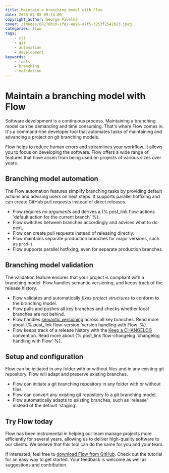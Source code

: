 ```yaml
---
title: Maintain a branching model with Flow
date: 2023-04-05 09:14:00
copyright_author: George Pavelka
cover: /images/68278b10-1fe2-4a96-a7f5-3253f2542b23.jpeg
categories: flow
tags:
    - cli
    - git
    - automation
    - development
keywords:
    - tools
    - branching
    - validation
---
```


# Maintain a branching model with Flow

Software development is a continuous process. Maintaining a branching model can be demanding and time consuming. That's where Flow comes in. It's a command-line developer tool that automates tasks of maintaining and advancing a project on git branching models.

Flow helps to reduce human errors and streamlines your workflow. It allows you to focus on developing the software. Flow offers a wide range of features that have arisen from being used on projects of various sizes over years.

## Branching model automation

The Flow automation features simplify branching tasks by providing default actions and advising users on next steps. It supports parallel hotfixing and can create GitHub pull requests instead of direct releases.

 - Flow requires *no arguments* and derives a {% post_link flow-actions 'default action for the current branch' %}.
 - Flow switches between branches accordingly and advises what to do next.
 - Flow can create pull requests instead of releasing directly.
 - Flow maintains separate production branches for major versions, such as `prod-1`.
 - Flow supports parallel hotfixing, even for separate production branches.

## Branching model validation

The validation feature ensures that your project is compliant with a branching model. Flow handles semantic versioning, and keeps track of the release history.

 - Flow validates and automatically *fixes project structures* to conform to the branching model.
 - Flow pulls and pushes all key branches and checks whether local branches are not behind.
 - Flow handles [semantic versioning](https://semver.org/) across all key branches. Read more about {% post_link flow-version 'version handling with Flow' %}.
 - Flow keeps track of a release history with the [Keep a CHANGELOG](https://keepachangelog.com/en/) convention. Read more about {% post_link flow-changelog 'changelog handling with Flow' %}.

## Setup and configuration

Flow can be initiated in any folder with or without files and in any existing git repository. Flow will adapt and preserve existing branches.

 - Flow can initiate a git branching repository in any folder with or without files.
 - Flow can convert any existing git repository to a git branching model.
 - Flow automatically adapts to existing branches, such as 'release' instead of the default 'staging'.

## Try Flow today

Flow has been instrumental in helping our team manage projects more efficiently for several years, allowing us to deliver high-quality software to our clients. We believe that this tool can do the same for you and your team.

If interested, feel free to [download Flow from GitHub](https://github.com/internetguru/flow). Check out the tutorial for an easy way to get started. Your feedback is welcome as well as suggestions and contribution.
